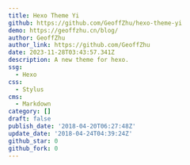 ```yaml
---
title: Hexo Theme Yi
github: https://github.com/GeoffZhu/hexo-theme-yi
demo: https://geoffzhu.cn/blog/
author: GeoffZhu
author_link: https://github.com/GeoffZhu
date: 2023-11-28T03:43:57.341Z
description: A new theme for hexo.
ssg:
  - Hexo
css:
  - Stylus
cms:
  - Markdown
category: []
draft: false
publish_date: '2018-04-20T06:27:48Z'
update_date: '2018-04-24T04:39:24Z'
github_star: 0
github_fork: 0
---
```


